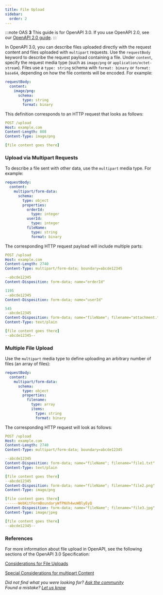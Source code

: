 ```yaml
---
title: File Upload
sidebar:
  order: 2
---
```


:::note
OAS **3** This guide is for OpenAPI 3.0. If you use OpenAPI 2.0, see our [OpenAPI 2.0 guide](/specification/20/file-upload/).
:::

In OpenAPI 3.0, you can describe files uploaded directly with the request content and files uploaded with `multipart` requests. Use the `requestBody` keyword to describe the request payload containing a file. Under `content`, specify the request media type (such as `image/png` or `application/octet-stream`). Files use a `type: string` schema with `format: binary` or `format: base64`, depending on how the file contents will be encoded. For example:

```yaml
requestBody:
  content:
    image/png:
      schema:
        type: string
        format: binary
```

This definition corresponds to an HTTP request that looks as follows:

```yaml
POST /upload
Host: example.com
Content-Length: 808
Content-Type: image/png

[file content goes there]
```

### Upload via Multipart Requests

To describe a file sent with other data, use the `multipart` media type. For example:

```yaml
requestBody:
  content:
    multipart/form-data:
      schema:
        type: object
        properties:
          orderId:
            type: integer
          userId:
            type: integer
          fileName:
            type: string
            format: binary
```

The corresponding HTTP request payload will include multiple parts:

```yaml
POST /upload
Host: example.com
Content-Length: 2740
Content-Type: multipart/form-data; boundary=abcde12345

--abcde12345
Content-Disposition: form-data; name="orderId"

1195
--abcde12345
Content-Disposition: form-data; name="userId"

545
--abcde12345
Content-Disposition: form-data; name="fileName"; filename="attachment.txt"
Content-Type: text/plain

[file content goes there]
--abcde12345--
```

### Multiple File Upload

Use the `multipart` media type to define uploading an arbitrary number of files (an array of files):

```yaml
requestBody:
  content:
    multipart/form-data:
      schema:
        type: object
        properties:
          filename:
            type: array
            items:
              type: string
              format: binary
```

The corresponding HTTP request will look as follows:

```yaml
POST /upload
Host: example.com
Content-Length: 2740
Content-Type: multipart/form-data; boundary=abcde12345

--abcde12345
Content-Disposition: form-data; name="fileName"; filename="file1.txt"
Content-Type: text/plain

[file content goes there]
--abcde12345
Content-Disposition: form-data; name="fileName"; filename="file2.png"
Content-Type: image/png

[file content goes there]
------WebKitFormBoundaryWfPNVh4wuWBlyEyQ
Content-Disposition: form-data; name="fileName"; filename="file3.jpg"
Content-Type: image/jpeg

[file content goes there]
--abcde12345--
```

### References

For more information about file upload in OpenAPI, see the following sections of the OpenAPI 3.0 Specification:

[Considerations for File Uploads](https://github.com/OAI/OpenAPI-Specification/blob/master/versions/3.0.3.md#considerations-for-file-uploads)

[Special Considerations for multipart Content](https://github.com/OAI/OpenAPI-Specification/blob/master/versions/3.0.3.md#special-considerations-for-multipart-content)

_Did not find what you were looking for? [Ask the community](https://community.smartbear.com/t5/Swagger-Open-Source-Tools/bd-p/SwaggerOSTools)  
Found a mistake? [Let us know](https://github.com/swagger-api/swagger.io/issues)_
